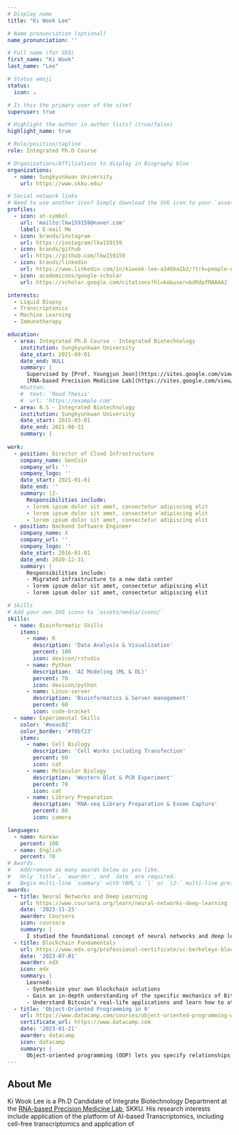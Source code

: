 ```yaml
---
# Display name
title: "Ki Wook Lee"

# Name pronunciation (optional)
name_pronunciation: ''

# Full name (for SEO)
first_name: "Ki Wook"
last_name: "Lee"

# Status emoji
status:
  icon: ☕️

# Is this the primary user of the site?
superuser: true

# Highlight the author in author lists? (true/false)
highlight_name: true

# Role/position/tagline
role: Integrated Ph.D Course

# Organizations/Affiliations to display in Biography blox
organizations:
  - name: Sungkyunkwan University
    url: https://www.skku.edu/

# Social network links
# Need to use another icon? Simply download the SVG icon to your `assets/media/icons/` folder.
profiles:
  - icon: at-symbol
    url: 'mailto:lkw159159@naver.com'
    label: E-mail Me
  - icon: brands/instagram
    url: https://instagram/lkw159159
  - icon: brands/github
    url: https://github.com/lkw159159
  - icon: brands/linkedin
    url: https://www.linkedin.com/in/kiwook-lee-a346ba1b2/?trk=people-guest_people_search-card&originalSubdomain=kr
  - icon: academicons/google-scholar
    url: https://scholar.google.com/citations?hl=ko&user=bdRdpfMAAAAJ

interests:
  - Liquid Biopsy
  - Transcriptomics
  - Machine Learning
  - Immunotherapy

education:
  - area: Integrated Ph.D Course - Integrated Biotechnology
    institution: Sungkyunkwan University
    date_start: 2021-09-01
    date_end: NULL 
    summary: |
      Supervised by [Prof. Youngjun Jeon](https://sites.google.com/view/lab-rpm/personnel/professor?authuser=0).
      [RNA-based Precision Medicine Lab](https://sites.google.com/view/lab-rpm/home?authuser=0)
    #button:
    #  text: 'Read Thesis'
    #  url: 'https://example.com'
  - area: B.S - Integrated Biotechnology
    institution: Sungkyunkwan University
    date_start: 2015-03-01
    date_end: 2021-08-31
    summary: |
      
work:
  - position: Director of Cloud Infrastructure
    company_name: GenCoin
    company_url: ''
    company_logo: ''
    date_start: 2021-01-01
    date_end: ''
    summary: |2-
      Responsibilities include:
      - lorem ipsum dolor sit amet, consectetur adipiscing elit
      - lorem ipsum dolor sit amet, consectetur adipiscing elit
      - lorem ipsum dolor sit amet, consectetur adipiscing elit
  - position: Backend Software Engineer
    company_name: X
    company_url: ''
    company_logo: ''
    date_start: 2016-01-01
    date_end: 2020-12-31
    summary: |
      Responsibilities include:
      - Migrated infrastructure to a new data center
      - lorem ipsum dolor sit amet, consectetur adipiscing elit
      - lorem ipsum dolor sit amet, consectetur adipiscing elit

# Skills
# Add your own SVG icons to `assets/media/icons/`
skills:
  - name: Bioinformatic Skills
    items:
      - name: R
        description: 'Data Analysis & Visualization'
        percent: 100
        icon: devicon/rstudio
      - name: Python
        description: 'AI Modeling (ML & DL)'
        percent: 70
        icon: devicon/python
      - name: Linux-server
        description: 'Bioinformatics & Server management'
        percent: 60
        icon: code-bracket
  - name: Experimental Skills
    color: '#eeac02'
    color_border: '#f0bf23'
    items:
      - name: Cell Biology
        description: 'Cell Works including Transfection'
        percent: 60
        icon: cat
      - name: Molecular Biology
        description: 'Western Blot & PCR Experiment'
        percent: 70
        icon: cat
      - name: Library Preparation
        description: 'RNA-seq Library Preparation & Exome Capture'
        percent: 80
        icon: camera

languages:
  - name: Korean
    percent: 100
  - name: English
    percent: 70
# Awards.
#   Add/remove as many awards below as you like.
#   Only `title`, `awarder`, and `date` are required.
#   Begin multi-line `summary` with YAML's `|` or `|2-` multi-line prefix and indent 2 spaces below.
awards:
  - title: Neural Networks and Deep Learning
    url: https://www.coursera.org/learn/neural-networks-deep-learning
    date: '2023-11-25'
    awarder: Coursera
    icon: coursera
    summary: |
      I studied the foundational concept of neural networks and deep learning. By the end, I was familiar with the significant technological trends driving the rise of deep learning; build, train, and apply fully connected deep neural networks; implement efficient (vectorized) neural networks; identify key parameters in a neural network’s architecture; and apply deep learning to your own applications.
  - title: Blockchain Fundamentals
    url: https://www.edx.org/professional-certificate/uc-berkeleyx-blockchain-fundamentals
    date: '2023-07-01'
    awarder: edX
    icon: edx
    summary: |
      Learned:
      - Synthesize your own blockchain solutions
      - Gain an in-depth understanding of the specific mechanics of Bitcoin
      - Understand Bitcoin’s real-life applications and learn how to attack and destroy Bitcoin, Ethereum, smart contracts and Dapps, and alternatives to Bitcoin’s Proof-of-Work consensus algorithm
  - title: 'Object-Oriented Programming in R'
    url: https://www.datacamp.com/courses/object-oriented-programming-with-s3-and-r6-in-r
    certificate_url: https://www.datacamp.com
    date: '2023-01-21'
    awarder: datacamp
    icon: datacamp
    summary: |
      Object-oriented programming (OOP) lets you specify relationships between functions and the objects that they can act on, helping you manage complexity in your code. This is an intermediate level course, providing an introduction to OOP, using the S3 and R6 systems. S3 is a great day-to-day R programming tool that simplifies some of the functions that you write. R6 is especially useful for industry-specific analyses, working with web APIs, and building GUIs.
---
```


## About Me

Ki Wook Lee is a Ph.D Candidate of Integrate Biotechnology Department at the [RNA-based Precision Medicine Lab](https://sites.google.com/view/lab-rpm/home?authuser=0), SKKU. His research interests include application of the platform of AI-based Transcriptomics, including cell-free transcriptomics and application of 
